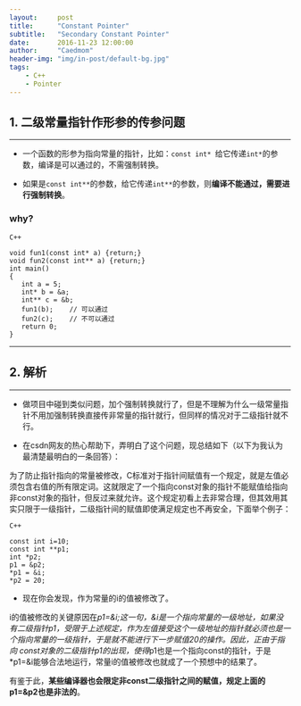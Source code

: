```yaml
---
layout:     post
title:      "Constant Pointer"
subtitle:   "Secondary Constant Pointer"
date:       2016-11-23 12:00:00
author:     "Caedmom"
header-img: "img/in-post/default-bg.jpg"
tags:
    - C++
    - Pointer
---
```



## 1. 二级常量指针作形参的传参问题
---

* 一个函数的形参为指向常量的指针，比如：`const int* `给它传递`int*`的参数，编译是可以通过的，不需强制转换。 

* 如果是`const int**`的参数，给它传递`int**`的参数，则**编译不能通过，需要进行强制转换**。 

### why? 

`C++`
<pre><code>void fun1(const int* a) {return;}
void fun2(const int** a) {return;}
int main()
{
   int a = 5;
   int* b = &a;
   int** c = &b;
   fun1(b);    // 可以通过
   fun2(c);    // 不可以通过
   return 0;
}
</code></pre>


---

## 2. 解析

---

* 做项目中碰到类似问题，加个强制转换就行了，但是不理解为什么一级常量指针不用加强制转换直接传非常量的指针就行，但同样的情况对于二级指针就不行。 

* 在csdn网友的热心帮助下，弄明白了这个问题，现总结如下（以下为我认为最清楚最明白的一条回答）： 

为了防止指针指向的常量被修改，C标准对于指针间赋值有一个规定，就是左值必须包含右值的所有限定词。这就限定了一个指向const对象的指针不能赋值给指向非const对象的指针，但反过来就允许。这个规定初看上去非常合理，但其效用其实只限于一级指针，二级指针间的赋值即使满足规定也不再安全，下面举个例子： 

`C++`
<pre><code>const int i=10; 
const int **p1; 
int *p2; 
p1 = &p2; 
*p1 = &i; 
*p2 = 20; 
</code></pre>

* 现在你会发现，作为常量的i的值被修改了。

i的值被修改的关键原因在*p1=&i;这一句，&i是一个指向常量的一级地址，如果没有二级指针p1，受限于上述规定，作为左值接受这个一级地址的指针就必须也是一个指向常量的一级指针，于是就不能进行下一步赋值20的操作。因此，正由于指向 const对象的二级指针p1的出现，使得*p1也是一个指向const的指针，于是*p1=&i能够合法地运行，常量i的值被修改也就成了一个预想中的结果了。 

有鉴于此，**某些编译器也会限定非const二级指针之间的赋值，规定上面的p1=&p2也是非法的**。



